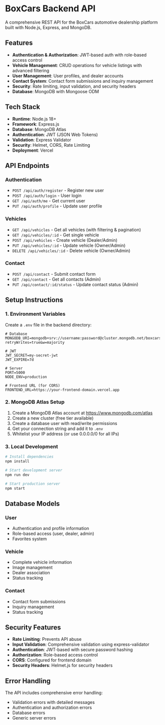 # BoxCars Backend API

A comprehensive REST API for the BoxCars automotive dealership platform built with Node.js, Express, and MongoDB.

## Features

- **Authentication & Authorization**: JWT-based auth with role-based access control
- **Vehicle Management**: CRUD operations for vehicle listings with advanced filtering
- **User Management**: User profiles, and dealer accounts
- **Contact System**: Contact form submissions and inquiry management
- **Security**: Rate limiting, input validation, and security headers
- **Database**: MongoDB with Mongoose ODM

## Tech Stack

- **Runtime**: Node.js 18+
- **Framework**: Express.js
- **Database**: MongoDB Atlas
- **Authentication**: JWT (JSON Web Tokens)
- **Validation**: Express Validator
- **Security**: Helmet, CORS, Rate Limiting
- **Deployment**: Vercel

## API Endpoints

### Authentication
- `POST /api/auth/register` - Register new user
- `POST /api/auth/login` - User login
- `GET /api/auth/me` - Get current user
- `PUT /api/auth/profile` - Update user profile

### Vehicles
- `GET /api/vehicles` - Get all vehicles (with filtering & pagination)
- `GET /api/vehicles/:id` - Get single vehicle
- `POST /api/vehicles` - Create vehicle (Dealer/Admin)
- `PUT /api/vehicles/:id` - Update vehicle (Owner/Admin)
- `DELETE /api/vehicles/:id` - Delete vehicle (Owner/Admin)

### Contact
- `POST /api/contact` - Submit contact form
- `GET /api/contact` - Get all contacts (Admin)
- `PUT /api/contact/:id/status` - Update contact status (Admin)


## Setup Instructions

### 1. Environment Variables

Create a `.env` file in the backend directory:

```env
# Database
MONGODB_URI=mongodb+srv://username:password@cluster.mongodb.net/boxcars?retryWrites=true&w=majority

# JWT
JWT_SECRET=my-secret-jwt
JWT_EXPIRE=7d

# Server
PORT=5000
NODE_ENV=production

# Frontend URL (for CORS)
FRONTEND_URL=https://your-frontend-domain.vercel.app
```

### 2. MongoDB Atlas Setup

1. Create a MongoDB Atlas account at https://www.mongodb.com/atlas
2. Create a new cluster (free tier available)
3. Create a database user with read/write permissions
4. Get your connection string and add it to `.env`
5. Whitelist your IP address (or use 0.0.0.0/0 for all IPs)

### 3. Local Development

```bash
# Install dependencies
npm install

# Start development server
npm run dev

# Start production server
npm start
```

## Database Models

### User
- Authentication and profile information
- Role-based access (user, dealer, admin)
- Favorites system

### Vehicle
- Complete vehicle information
- Image management
- Dealer association
- Status tracking

### Contact
- Contact form submissions
- Inquiry management
- Status tracking


## Security Features

- **Rate Limiting**: Prevents API abuse
- **Input Validation**: Comprehensive validation using express-validator
- **Authentication**: JWT-based with secure password hashing
- **Authorization**: Role-based access control
- **CORS**: Configured for frontend domain
- **Security Headers**: Helmet.js for security headers

## Error Handling

The API includes comprehensive error handling:
- Validation errors with detailed messages
- Authentication and authorization errors
- Database errors
- Generic server errors
